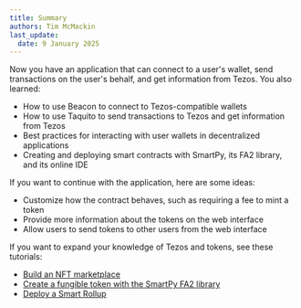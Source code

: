 ```yaml
---
title: Summary
authors: Tim McMackin
last_update:
  date: 9 January 2025
---
```


Now you have an application that can connect to a user's wallet, send transactions on the user's behalf, and get information from Tezos.
You also learned:

- How to use Beacon to connect to Tezos-compatible wallets
- How to use Taquito to send transactions to Tezos and get information from Tezos
- Best practices for interacting with user wallets in decentralized applications
- Creating and deploying smart contracts with SmartPy, its FA2 library, and its online IDE

If you want to continue with the application, here are some ideas:

- Customize how the contract behaves, such as requiring a fee to mint a token
- Provide more information about the tokens on the web interface
- Allow users to send tokens to other users from the web interface

If you want to expand your knowledge of Tezos and tokens, see these tutorials:

- [Build an NFT marketplace](/tutorials/build-an-nft-marketplace)
- [Create a fungible token with the SmartPy FA2 library](/tutorials/smartpy-fa2-fungible)
- [Deploy a Smart Rollup](/tutorials/smartpy-fa2-fungible)
